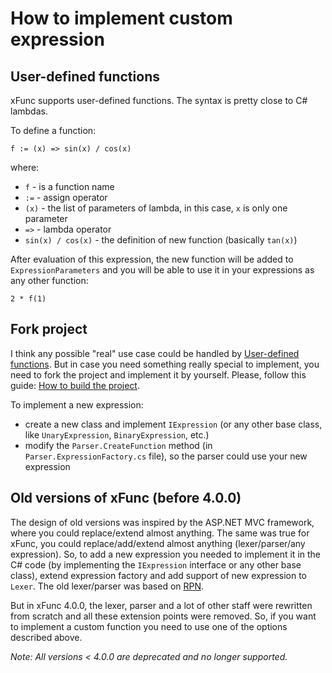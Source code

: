 # How to implement custom expression

## User-defined functions

xFunc supports user-defined functions. The syntax is pretty close to C# lambdas.

To define a function:

```
f := (x) => sin(x) / cos(x)
```

where:

- `f` - is a function name
- `:=` - assign operator
- `(x)` - the list of parameters of lambda, in this case, `x` is only one parameter
- `=>` - lambda operator
- `sin(x) / cos(x)` - the definition of new function (basically `tan(x)`)

After evaluation of this expression, the new function will be added to `ExpressionParameters` and you will be able to use it in your expressions as any other function:

```
2 * f(1)
```

## Fork project

I think any possible "real" use case could be handled by [User-defined functions](#user-defined-functions). But in case you need something really special to implement, you need to fork the project and implement it by yourself. Please, follow this guide: [How to build the project](how-to-build.md).

To implement a new expression:

- create a new class and implement `IExpression` (or any other base class, like `UnaryExpression`, `BinaryExpression`, etc.)
- modify the `Parser.CreateFunction` method (in `Parser.ExpressionFactory.cs` file), so the parser could use your new expression

## Old versions of xFunc (before 4.0.0)

The design of old versions was inspired by the ASP.NET MVC framework, where you could replace/extend almost anything. The same was true for xFunc, you could replace/add/extend almost anything (lexer/parser/any expression). So, to add a new expression you needed to implement it in the C# code (by implementing the `IExpression` interface or any other base class), extend expression factory and add support of new expression to `Lexer`. The old lexer/parser was based on [RPN](https://en.wikipedia.org/wiki/Reverse_Polish_notation).

But in xFunc 4.0.0, the lexer, parser and a lot of other staff were rewritten from scratch and all these extension points were removed. So, if you want to implement a custom function you need to use one of the options described above.

*Note: All versions < 4.0.0 are deprecated and no longer supported.*